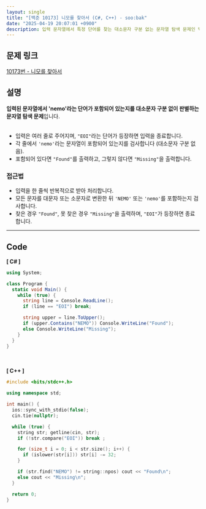 ```yaml
---
layout: single
title: "[백준 10173] 니모를 찾아서 (C#, C++) - soo:bak"
date: "2025-04-19 20:07:01 +0900"
description: 입력 문자열에서 특정 단어를 찾는 대소문자 구분 없는 문자열 탐색 문제인 백준 10173번 니모를 찾아서 문제의 C# 및 C++ 풀이 및 해설
---
```


## 문제 링크
[10173번 - 니모를 찾아서](https://www.acmicpc.net/problem/10173)

## 설명
**입력된 문자열에서 'nemo'라는 단어가 포함되어 있는지를 대소문자 구분 없이 판별하는 문자열 탐색 문제**입니다.<br>
<br>

- 입력은 여러 줄로 주어지며, `"EOI"`라는 단어가 등장하면 입력을 종료합니다.<br>
- 각 줄에서 `'nemo'`라는 문자열이 포함되어 있는지를 검사합니다 (대소문자 구분 없음).<br>
- 포함되어 있다면 `"Found"`를 출력하고, 그렇지 않다면 `"Missing"`을 출력합니다.<br>

### 접근법
- 입력을 한 줄씩 반복적으로 받아 처리합니다.<br>
- 모든 문자를 대문자 또는 소문자로 변환한 뒤 `'NEMO'` 또는 `'nemo'`를 포함하는지 검사합니다.<br>
- 찾은 경우 `"Found"`, 못 찾은 경우 `"Missing"`을 출력하며, `"EOI"`가 등장하면 종료합니다.<br>

---

## Code
<b>[ C# ] </b>
<br>

```csharp
using System;

class Program {
  static void Main() {
    while (true) {
      string line = Console.ReadLine();
      if (line == "EOI") break;

      string upper = line.ToUpper();
      if (upper.Contains("NEMO")) Console.WriteLine("Found");
      else Console.WriteLine("Missing");
    }
  }
}
```

<br><br>
<b>[ C++ ] </b>
<br>

```cpp
#include <bits/stdc++.h>

using namespace std;

int main() {
  ios::sync_with_stdio(false);
  cin.tie(nullptr);

  while (true) {
    string str; getline(cin, str);
    if (!str.compare("EOI")) break ;

    for (size_t i = 0; i < str.size(); i++) {
      if (islower(str[i])) str[i] -= 32;
    }

    if (str.find("NEMO") != string::npos) cout << "Found\n";
    else cout << "Missing\n";
  }

  return 0;
}
```
